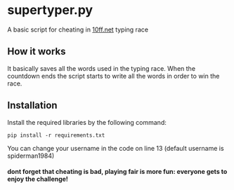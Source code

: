 # supertyper.py
A basic script for cheating in [10ff.net](https://10ff.net "10ff.net") typing race

## How it works
It basically saves all the words used in the typing race. When the countdown ends the script starts to write all the words in order to win the race.

## Installation
Install the required libraries by the following command:
```shell
pip install -r requirements.txt
```
You can change your username in the code on line 13 (default username is spiderman1984)
#### dont forget that cheating is bad, playing fair is more fun: everyone gets to enjoy the challenge!
